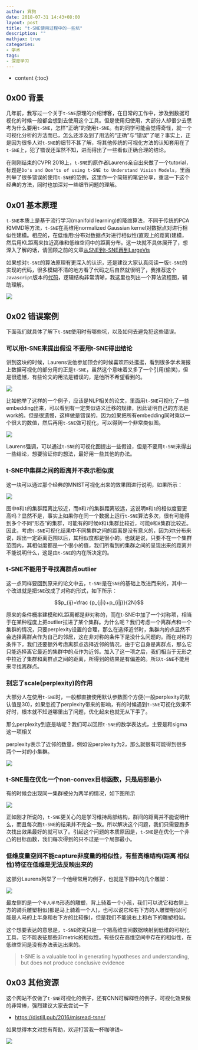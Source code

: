 ```yaml
---
author: 宾狗
date: 2018-07-31 14:43+08:00
layout: post
title: "t-SNE使用过程中的一些坑"
description: ""
mathjax: true
categories:
- 学术
tags:
- 深度学习
---
```


* content
{:toc}

## 0x00 背景

几年前，我写过一个关于`t-SNE`原理的介绍博客，在日常的工作中，涉及到数据可视化的时候一般都会想到去使用这个工具。但是使用归使用，大部分人却很少去思考为什么要用`t-SNE`，怎样“正确”的使用`t-SNE`。有的同学可能会觉得奇怪，就一个可视化分析的方法而已，怎么还涉及到了用法的“正确”与“错误”了呢？事实上，正是因为很多人对`t-SNE`的细节不甚了解，将其他传统的可视化方法的认知套用在了`t-SNE`上，犯了错误还浑然不知，进而得出了一些看似正确合理的结论。





在刚刚结束的CVPR 2018上，`t-SNE`的原作者Laurens亲自出来做了一个tutorial，标题是`Do's and Don'ts of using t-SNE to Understand Vision Models`，里面列举了很多错误的使用`t-SNE`的范例，这里作一个简短的笔记分享，重温一下这个经典的方法，同时也加深对一些细节问题的理解。

## 0x01 基本原理

`t-SNE`本质上是基于流行学习(manifold learning)的降维算法，不同于传统的PCA和MMD等方法，`t-SNE`在高维用normalized Gaussian kernel对数据点对进行相似性建模。相应的，在低维用t分布对数据点对进行相似性(直观上的距离)建模，然后用KL距离来拉近高维和低维空间中的距离分布。这一块就不具体展开了，想深入了解的话，请回顾之前的文章[从SNE到t-SNE再到LargeVis](https://bindog.github.io/blog/2016/06/04/from-sne-to-tsne-to-largevis/)

如果想对`t-SNE`的算法原理有更深入的认识，还是建议大家认真阅读一版`t-SNE`的实现的代码，很多模糊不清的地方看了代码之后自然就很明了，我推荐这个`Javascript`版本的[代码](https://github.com/karpathy/tsnejs)，逻辑结构非常清晰，我这里也列出一个算法流程图，辅助理解。

![](http://lc-cf2bfs1v.cn-n1.lcfile.com/9e05e2da252fb4e915fc.png)


## 0x02 错误案例

下面我们就具体了解下`t-SNE`使用时有哪些坑，以及如何去避免犯这些错误。

### 可以用t-SNE来提出假设 不要用t-SNE得出结论

讲到这块的时候，Laurens说他参加顶会的时候喜欢四处逛逛，看到很多学术海报上数据可视化的部分用的正是`t-SNE`，虽然这个意味着又多了一个引用(偷笑)，但是很遗憾，有些论文的用法是错误的，是他所不希望看到的。

![](http://lc-cf2bfs1v.cn-n1.lcfile.com/c67819b8907f4345675b.png)

比如他举了这样的一个例子，应该是NLP相关的论文，里面用`t-SNE`可视化了一些embedding出来，可以看到有一定类似语义迁移的规律，因此证明自己的方法是work的。但是很遗憾，这样做是错误的，因为如果把所有embedding同时乘以一个很大的数值，然后再用`t-SNE`做可视化，可以得到一个非常类似图。

![](http://lc-cf2bfs1v.cn-n1.lcfile.com/87a184b829c86a45f882.png)

Laurens强调，可以通过`t-SNE`的可视化图提出一些假设，但是不要用`t-SNE`来得出一些结论，想要验证你的想法，最好用一些其他的办法。

### t-SNE中集群之间的距离并不表示相似度

这一块可以通过那个经典的MNIST可视化出来的效果图进行说明，如果所示：

![](http://lc-cf2bfs1v.cn-n1.lcfile.com/0db2f0b939f5b2e39c53.png)

图中`0`和`1`的集群距离比较近，而`0`和`7`的集群距离较远，这说明`0`和`1`的相似度要更高吗？显然不是，事实上如果你在同一个数据上运行`t-SNE`算法多次，很有可能得到多个不同“形态”的集群，可能有的时候`0`和`1`集群比较近，可能`0`和`8`集群比较近。因此，考虑`t-SNE`可视化结果中不同集群之间的距离是没有意义的，因为对t分布来说，超出一定距离范围以后，其相似度都是很小的。也就是说，只要不在一个集群范围内，其相似度都是一个很小的值，我们所看到的集群之间的呈现出来的距离并不能说明什么，这是由`t-SNE`的内在所决定的。

### t-SNE不能用于寻找离群点outlier

这一点同样要回到原来的论文中去，`t-SNE`是在`SNE`的基础上改进而来的，其中一个改进就是把`SNE`改成了对称的形式，如下所示：

$$p_{ij}=\frac {p_{j|i}+p_{i|j}}{2N}$$

原来的条件概率建模和KL距离都是非对称的，而在t-SNE中加了一个对称项，相当于在某种程度上把outlier拉进了某个集群。为什么呢？我们考虑一个离群点和一个集群的情况，只要perplexity设置的合理，那么在选择近邻时，集群内的点显然不会选择离群点作为自己的邻居，这在非对称的条件下是没什么问题的。而在对称的条件下，我们还要额外考虑离群点选择近邻的情况，由于它自身是离群点，那么它只能选择离它最近的集群中的点作为近邻。加入了这一项之后，我们相当于无形之中拉近了集群和离群点之间的距离，所得到的结果是有偏差的。所以`t-SNE`不能用来寻找离群点。

### 别忘了scale(perplexity)的作用

大部分人在使用`t-SNE`时，一般都直接使用默认参数图个方便(一般perplexity的默认值是30)，如果忽视了perplexity带来的影响，有的时候遇到`t-SNE`可视化效果不好时，根本就不知道哪里出了问题，优化起来也就无从下手了。

那么perplexity到底是啥呢？我们可以回顾`t-SNE`的数学表达式，主要是和sigma这一项相关

perplexity表示了近邻的数量，例如设perplexity为2，那么就很有可能得到很多两个一对的小集群。

![](http://lc-cf2bfs1v.cn-n1.lcfile.com/4e21e0131a33873f427c.png)

### t-SNE是在优化一个non-convex目标函数，只是局部最小

有的时候会出现同一集群被分为两半的情况，如下图所示

![](http://lc-cf2bfs1v.cn-n1.lcfile.com/a6e29b6f8b6f30722e0e.png)

正如刚才所说的，`t-SNE`更关心的是学习维持局部结构，群间的距离并不能说明什么，而且每次跑`t-SNE`的结果并不完全一致。所以解决这个问题，我们只需要跑多次找出效果最好的就可以了。引起这个问题的本质原因是，`t-SNE`是在优化一个非凸的目标函数，我们每次得到的只不过是一个局部最小。

### 低维度量空间不能capture非度量的相似性，有些高维结构(距离 相似性)特征在低维是无法反映出来的

这部分Laurens列举了一个他经常用的例子，也就是下图中的几个雕塑：

![](http://lc-cf2bfs1v.cn-n1.lcfile.com/fe43cec22247459e7a2a.png)

最左侧的是一个`半人半马`形态的雕塑，背上骑着一个小孩，我们可以说它和右侧上方的骑兵雕塑相似(都是马上骑着一个人)，也可以说它和右下方的人雕塑相似(可能是人马的上半身和右下方的比较像)，但是我们不能说右上和右下的雕塑相似。

这个想要表达的意思是，`t-SNE`终究只是一个把高维空间数据映射到低维的可视化工具，它不能表征那些非metric的相似性。有些仅在高维空间中存在的相似性，在低维空间是没有办法表达出来的。


> t-SNE is a valuable tool in generating hypotheses and understanding, but does not produce conclusive evidence

## 0x03 其他资源

这个网站不仅做了`t-SNE`可视化的例子，还有CNN可解释性的例子，可视化效果做的非常棒，强烈建议大家去尝试一下

- https://distill.pub/2016/misread-tsne/


如果觉得本文对您有帮助，欢迎打赏我一杯咖啡钱~

![](http://lc-cf2bfs1v.cn-n1.lcfile.com/bf93ca21e51fb4b0e7ca.png)